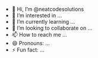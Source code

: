 - 👋 Hi, I’m @neatcodesolutions
- 👀 I’m interested in ...
- 🌱 I’m currently learning ...
- 💞️ I’m looking to collaborate on ...
- 📫 How to reach me ...
- 😄 Pronouns: ...
- ⚡ Fun fact: ...

<!---
neatcodesolutions/neatcodesolutions is a ✨ special ✨ repository because its `README.md` (this file) appears on your GitHub profile.
You can click the Preview link to take a look at your changes.
--->
